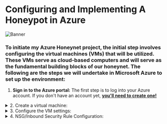 
# Configuring and Implementing A Honeypot in Azure




![Banner](https://i.imgur.com/laopbj3.gif)

### To initiate my Azure Honeynet project, the initial step involves configuring the virtual machines (VMs) that will be utilized. These VMs serve as cloud-based computers and will serve as the fundamental building blocks of our honeynet. The following are the steps we will undertake in Microsoft Azure to set up the environment:

1. **Sign in to the Azure portal:** The first step is to log into your Azure account. If you don't have an account yet, **[you'll need to create one!](https://portal.azure.com)**

<details close> 
<summary> 2. Create a virtual machine: </summary>




- Once you have accessed the Azure portal, proceed to the 'Virtual machines' section by navigating through the interface.
  
  ![azure portal](https://i.imgur.com/8800xwE.png)

  
  
- Select the 'Create' option, followed by 'Azure Virtual machine' to initiate the setup process for our new VM.
  
 
  ![VM create](https://i.imgur.com/k7O7IfJ.png)
  
  </details>
  
  
  <details close> 
<summary> 3. Configure the VM settings: </summary>
  
  - **Subscription and resource group:** We'll select our Azure subscription and resource group (Which is way to group and manage resources in Azure!). For the purpose of the project, I already created created a resource group called ```RG-Cyber-Lab2``` 
  
  - **Virtual Machine Name:** In alignment with this project, I will assign the name "Lab-HoneyNet" to this particular VM.

  - **Region:** In alignment with this project, I am going to choose the region, ```(US) East US 2```
  
  - **Availability Options:** Considering that this machine is solely intended to function as a Honeypot, there is no need for any kind of availability. Therefore, I have chosen the option "No infrastructure redundancy required."

  - **Image:** Select ```Windows 10 Pro, version 21H2 - x64 Gen2```
  
  ![VM create](https://i.imgur.com/qNxTNbe.png)
  
  - **Networking**: When setting up the virtual network, we will retain the default configurations. In this lab, I have named the virtual network "Lab-VNet" to suit our objectives..
  
  ![netowkr](https://i.imgur.com/sQWcUgD.png)


  </details>


<details close> 
<summary> 4. NSG/Inbound Security Rule Configuration: </summary>
 
  - To access the Network Security Group (NSG), follow these steps in the Azure portal: Use the search bar at the top of the portal to search for 'Network Security Groups'. Locate and select the NSG that is associated with your virtual machine.
  
  - To create an inbound security rule, navigate to the 'Inbound security rules' section within the NSG. This section allows us to manage the type of traffic that can access our VM. Click on the 'Add' button to generate a new rule.
    
  - Configure the rule by providing the necessary details when prompted.
  
  - Source: This defines where the incoming traffic is coming from. We can set this to ```Any``` to allow traffic from any location.
  
  - Source port ranges: This specifies the allowed ports on the source (the computer initiating the connection). Once again, we have the option to set this to  ```*``` or ```Any``` to allow all ports.

  - Destination: This defines the destination for the traffic. Since we want the traffic to reach our VM, we can set this as ```Any```.
  
  - Destination port ranges:** This determines the allowed ports on our VM to receive incoming traffic. To open all ports, we can set this as ```*``` or ```Any```.
  
  - Priority: Establishing priorities in Network Security Groups (NSGs) is a crucial step. The priority assigned to each rule determines the sequence in which they are applied. Rules with lower priority numbers take precedence over those with higher priority numbers, as lower numbers indicate higher priority. In this lab, I have assigned a priority of ```300``` to ensure the proper functioning of this honeypot.

  - Action: We will configure this as ```Allow```, indicating that traffic conforming to this rule will be permitted to reach our VM.
      
 ![NSG](https://i.imgur.com/Y15P2EI.png)

  
  - Review & Create: Once you have entered and configured all the necessary details for this inbound rule, click on 'Add' to create the rule successfully.
 
 
 
 
 

### By creating our VMs and allowing open inbound security rules, we are essentially leaving the front door of our VM wide open. This is typically not recommended in a real production environment as it would make the system highly vulnerable to attacks. However, in the context of our honeynet, this is precisely the approach we want to take.

### This approach enables us to draw the attention of potential attackers and carefully observe their actions within a controlled environment.
 
